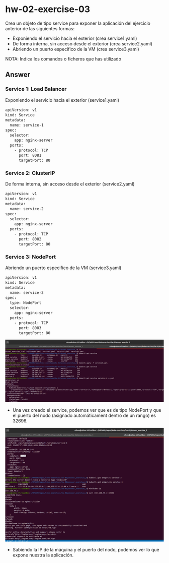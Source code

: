 # hw-02-exercise-03

Crea un objeto de tipo service para exponer la aplicación del ejercicio anterior de las siguientes formas:

- Exponiendo el servicio hacia el exterior (crea service1.yaml)
- De forma interna, sin acceso desde el exterior (crea service2.yaml)
- Abriendo un puerto especifico de la VM (crea service3.yaml)

NOTA: Indica los comandos o ficheros que has utilizado

## Answer

### Service 1: Load Balancer

Exponiendo el servicio hacia el exterior (service1.yaml)
~~~~
apiVersion: v1
kind: Service
metadata:
  name: service-1
spec:
  selector:
    app: nginx-server
  ports:
    - protocol: TCP
      port: 8081
      targetPort: 80
~~~~

### Service 2: ClusterIP

De forma interna, sin acceso desde el exterior (service2.yaml)
~~~~
apiVersion: v1
kind: Service
metadata:
  name: service-2
spec:
  selector:
    app: nginx-server
  ports:
    - protocol: TCP
      port: 8082
      targetPort: 80
~~~~

### Service 3: NodePort

Abriendo un puerto especifico de la VM (service3.yaml)
~~~~
apiVersion: v1
kind: Service
metadata:
  name: service-3
spec:
  type: NodePort
  selector:
    app: nginx-server
  ports:
    - protocol: TCP
      port: 8083
      targetPort: 80
~~~~

![image](./images/screenshot_1.png)
- Una vez creado el service, podemos ver que es de tipo NodePort y que el puerto del nodo (asignado automáticament dentro de un rango) es 32696.

![image](./images/screenshot_2.png)
- Sabiendo la IP de la máquina y el puerto del nodo, podemos ver lo que expone nuestra la aplicación. 




  